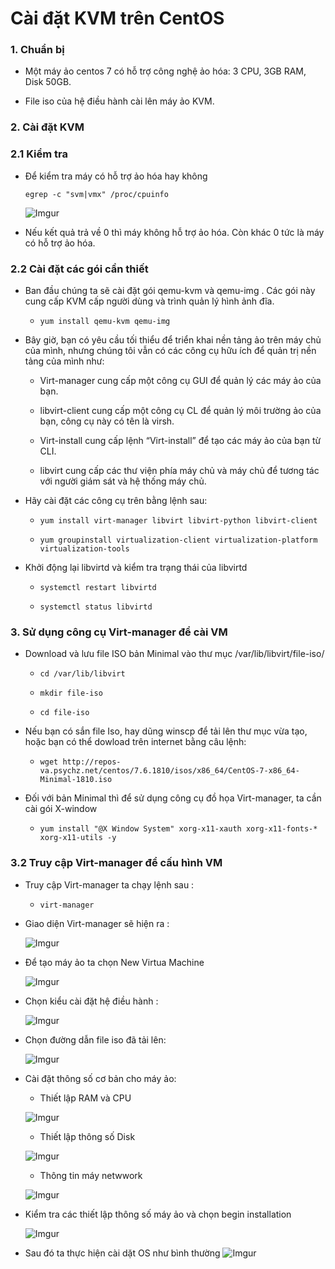 # Cài đặt KVM trên CentOS


### 1. Chuẩn bị

- Một máy ảo centos 7 có hỗ trợ công nghệ ảo hóa: 3 CPU, 3GB RAM, Disk 50GB.

- File iso của hệ điều hành cài lên máy ảo KVM.

### 2. Cài đặt KVM

### 2.1 Kiểm tra

- Để kiểm tra máy có hỗ trợ ảo hóa hay không

    ` egrep -c "svm|vmx" /proc/cpuinfo `
    
    ![Imgur](https://imgur.com/3OD14lJ.png)

- Nếu kết quả trả về 0 thì máy không hỗ trợ ảo hóa. Còn khác 0 tức là máy có hỗ trợ ảo hóa.

### 2.2 Cài đặt các gói cần thiết

- Ban đầu chúng ta sẽ cài đặt gói qemu-kvm và qemu-img . Các gói này cung cấp KVM cấp người dùng và trình quản lý hình ảnh đĩa.

    - ` yum install qemu-kvm qemu-img `

- Bây giờ, bạn có yêu cầu tối thiểu để triển khai nền tảng ảo trên máy chủ của mình, nhưng chúng tôi vẫn có các công cụ hữu ích để quản trị nền tảng của mình như:

    - Virt-manager cung cấp một công cụ GUI để quản lý các máy ảo của bạn.

    - libvirt-client cung cấp một công cụ CL để quản lý môi trường ảo của bạn, công cụ này có tên là virsh.
    
    - Virt-install cung cấp lệnh “Virt-install” để tạo các máy ảo của bạn từ CLI.

    - libvirt cung cấp các thư viện phía máy chủ và máy chủ để tương tác với người giám sát và hệ thống máy chủ.

- Hãy cài đặt các công cụ trên bằng lệnh sau:

    - ` yum install virt-manager libvirt libvirt-python libvirt-client `

    - ` yum groupinstall virtualization-client virtualization-platform virtualization-tools `

- Khởi động lại libvirtd và kiểm tra trạng thái của libvirtd

    - ` systemctl restart libvirtd `

    - ` systemctl status libvirtd  ` 

### 3. Sử dụng công cụ Virt-manager để cài VM

- Download và lưu file ISO bản Minimal vào thư mục /var/lib/libvirt/file-iso/

     -  `cd /var/lib/libvirt `
     
     -  ` mkdir file-iso `
     
     -  ` cd file-iso `

- Nếu bạn có sắn file Iso, hay dũng winscp để tải lên thư mục vừa tạo, hoặc bạn có thể dowload trên internet bằng câu lệnh:

     -  ` wget http://repos-va.psychz.net/centos/7.6.1810/isos/x86_64/CentOS-7-x86_64-Minimal-1810.iso `

- Đối với bản Minimal thì để sử dụng công cụ đồ họa Virt-manager, ta cần cài gói X-window

     -  ` yum install "@X Window System" xorg-x11-xauth xorg-x11-fonts-* xorg-x11-utils -y `

### 3.2 Truy cập Virt-manager để cấu hình VM

- Truy cập Virt-manager ta chạy lệnh sau :

     - ` virt-manager `

- Giao diện Virt-manager sẽ hiện ra :

    ![Imgur](https://imgur.com/5A9fEC0.png)

 - Để tạo máy ảo ta chọn New Virtua Machine

    ![Imgur](https://imgur.com/HxkJu3j.png)

 - Chọn kiểu cài đặt hệ điều hành :

    ![Imgur](https://imgur.com/HxkJu3j.png)

 - Chọn đường dẫn file iso đã tải lên:

    ![Imgur](https://imgur.com/fpaFffe.png)

 - Cài đặt thông số cơ bản cho máy ảo:
   
   - Thiết lập RAM và CPU

    ![Imgur](https://imgur.com/q9awtmZ.png)

   - Thiết lập thông số Disk

    ![Imgur](https://imgur.com/RjgjZPf.png)

   - Thông tin máy netwwork

    ![Imgur](https://imgur.com/NyvqDdm.png)

- Kiểm tra các thiết lập thông số máy ảo và chọn begin installation

    ![Imgur](https://imgur.com/qmZOJcj.png)

- Sau đó ta thực hiện cài dặt OS như bình thường
    ![Imgur](https://imgur.com/D0vxDPw.png)



